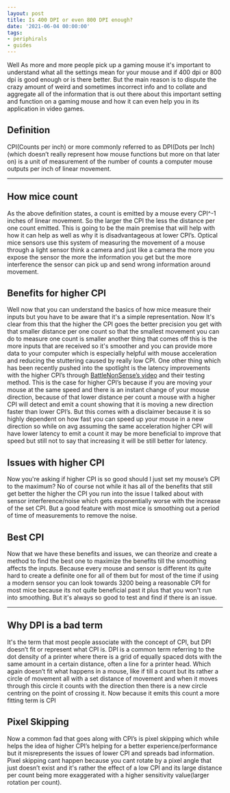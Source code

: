 ```yaml
---
layout: post
title: Is 400 DPI or even 800 DPI enough?
date: '2021-06-04 00:00:00'
tags:
- periphirals
- guides
---
```


Well As more and more people pick up a gaming mouse it's important to understand what all the settings mean for your mouse and if 400 dpi or 800 dpi is good enough or is there better. But the main reason is to dispute the crazy amount of weird and sometimes incorrect info and to collate and aggregate all of the information that is out there about this important setting and function on a gaming mouse and how it can even help you in its application in video games.

## Definition

CPI(Counts per inch) or more commonly referred to as DPI(Dots per Inch) (which doesn’t really represent how mouse functions but more on that later on) is a unit of measurement of the number of counts a computer mouse outputs per inch of linear movement.

* * *

## How mice count

As the above definition states, a count is emitted by a mouse every CPI^-1 inches of linear movement. So the larger the CPI the less the distance per one count emitted. This is going to be the main premise that will help with how it can help as well as why it is disadvantageous at lower CPI’s. Optical mice sensors use this system of measuring the movement of a mouse through a light sensor think a camera and just like a camera the more you expose the sensor the more the information you get but the more interference the sensor can pick up and send wrong information around movement.

## Benefits for higher CPI

Well now that you can understand the basics of how mice measure their inputs but you have to be aware that it's a simple representation. Now It's clear from this that the higher the CPI goes the better precision you get with that smaller distance per one count so that the smallest movement you can do to measure one count is smaller another thing that comes off this is the more inputs that are received so it's smoother and you can provide more data to your computer which is especially helpful with mouse acceleration and reducing the stuttering caused by really low CPI. One other thing which has been recently pushed into the spotlight is the latency improvements with the higher CPI’s through [BattleNonSense’s video](https://youtu.be/6AoRfv9W110) and their testing method. This is the case for higher CPI’s because if you are moving your mouse at the same speed and there is an instant change of your mouse direction, because of that lower distance per count a mouse with a higher CPI will detect and emit a count showing that it is moving a new direction faster than lower CPI’s. But this comes with a disclaimer because it is so highly dependent on how fast you can speed up your mouse in a new direction so while on avg assuming the same acceleration higher CPI will have lower latency to emit a count it may be more beneficial to improve that speed but still not to say that increasing it will be still better for latency.

## Issues with higher CPI

Now you're asking if higher CPI is so good should I just set my mouse’s CPI to the maximum? No of course not while it has all of the benefits that still get better the higher the CPI you run into the issue I talked about with sensor interference/noise which gets exponentially worse with the increase of the set CPI. But a good feature with most mice is smoothing out a period of time of measurements to remove the noise.

## Best CPI

Now that we have these benefits and issues, we can theorize and create a method to find the best one to maximize the benefits till the smoothing affects the inputs. Because every mouse and sensor is different its quite hard to create a definite one for all of them but for most of the time if using a modern sensor you can look towards 3200 being a reasonable CPI for most mice because its not quite beneficial past it plus that you won't run into smoothing. But it's always so good to test and find if there is an issue.

* * *

## Why DPI is a bad term

It's the term that most people associate with the concept of CPI, but DPI doesn’t fit or represent what CPI is. DPI is a common term referring to the dot density of a printer where there is a grid of equally spaced dots with the same amount in a certain distance, often a line for a printer head. Which again doesn’t fit what happens in a mouse, like if till a count but its rather a circle of movement all with a set distance of movement and when it moves through this circle it counts with the direction then there is a new circle centring on the point of crossing it. Now because it emits this count a more fitting term is CPI

## Pixel Skipping

Now a common fad that goes along with CPI’s is pixel skipping which while helps the idea of higher CPI’s helping for a better experience/performance but it misrepresents the issues of lower CPI and spreads bad information. Pixel skipping cant happen because you cant rotate by a pixel angle that just doesn’t exist and it's rather the effect of a low CPI and its large distance per count being more exaggerated with a higher sensitivity value(larger rotation per count).

